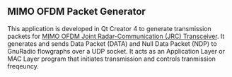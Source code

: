 ## MIMO OFDM Packet Generator

This application is developed in Qt Creator 4 to generate transmission packets for [MIMO OFDM Joint Radar-Communication (JRC) Transceiver](https://github.com/ceyhunozkaptan/gr-mimo-ofdm-jrc). It generates and sends Data Packet (DATA) and Null Data Packet (NDP) to GnuRadio flowgraphs over a UDP socket. It acts as an Application Layer or MAC Layer program that initiates transmission and controls tranmission freqeuncy. 
